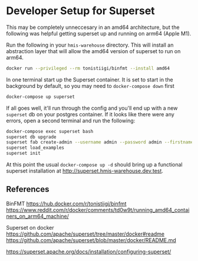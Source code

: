 # Developer Setup for Superset
This may be completely unneccesary in an amd64 architecture, but the following was helpful getting superset up and running on arm64 (Apple M1).

Run the following in your `hmis-warehouse` directory.  This will install an abstraction layer that will allow the amd64 version of superset to run on arm64.
```bash
docker run --privileged --rm tonistiigi/binfmt --install amd64
```
In one terminal start up the Superset container.  It is set to start in the background by default, so you may need to `docker-compose down` first
```sh
docker-compose up superset
```
If all goes well, it'll run through the config and you'll end up with a new `superset` db on your postgres container.  If it looks like there were any errors, open a second terminal and run the following:
```sh
docker-compose exec superset bash
superset db upgrade
superset fab create-admin --username admin --password admin --firstname Super --lastname Admin --email admin@greenriver.com
superset load_examples
superset init
```

At this point the usual `docker-compose up -d` should bring up a functional superset installation at http://superset.hmis-warehouse.dev.test.

## References
BinFMT
https://hub.docker.com/r/tonistiigi/binfmt
https://www.reddit.com/r/docker/comments/td0w9t/running_amd64_containers_on_arm64_machine/

Superset on docker
https://github.com/apache/superset/tree/master/docker#readme
https://github.com/apache/superset/blob/master/docker/README.md

https://superset.apache.org/docs/installation/configuring-superset/
